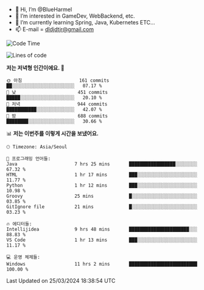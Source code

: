 - 👋 Hi, I’m @BlueHarmel
- 👀 I’m interested in GameDev, WebBackend, etc.
- 🌱 I’m currently learning Spring, Java, Kubernetes ETC...
- 📫 E-mail = dldjdtjr@gmail.com
  <!--START_SECTION:waka-->
![Code Time](http://img.shields.io/badge/Code%20Time-495%20hrs%2048%20mins-blue)

![Lines of code](https://img.shields.io/badge/%EC%A0%80%EB%8A%94%20%EC%97%AC%ED%83%9C%EA%B9%8C%EC%A7%80%20-39.8%20million%20%EC%A4%84%EC%9D%98%20%EC%BD%94%EB%93%9C%EB%A5%BC%20%EC%9E%91%EC%84%B1%ED%96%88%EC%96%B4%EC%9A%94.-blue)

**저는 저녁형 인간이에요. 🦉** 

```text
🌞 아침                     161 commits         ██░░░░░░░░░░░░░░░░░░░░░░░   07.17 % 
🌆 낮　                     451 commits         █████░░░░░░░░░░░░░░░░░░░░   20.10 % 
🌃 저녁                     944 commits         ███████████░░░░░░░░░░░░░░   42.07 % 
🌙 밤　                     688 commits         ████████░░░░░░░░░░░░░░░░░   30.66 % 
```


📊 **저는 이번주를 이렇게 시간을 보냈어요.** 

```text
🕑︎ Timezone: Asia/Seoul

💬 프로그래밍 언어들: 
Java                     7 hrs 25 mins       █████████████████░░░░░░░░   67.32 % 
HTML                     1 hr 17 mins        ███░░░░░░░░░░░░░░░░░░░░░░   11.77 % 
Python                   1 hr 12 mins        ███░░░░░░░░░░░░░░░░░░░░░░   10.98 % 
Groovy                   25 mins             █░░░░░░░░░░░░░░░░░░░░░░░░   03.85 % 
GitIgnore file           21 mins             █░░░░░░░░░░░░░░░░░░░░░░░░   03.23 % 

🔥 에디터들: 
Intellijidea             9 hrs 48 mins       ██████████████████████░░░   88.83 % 
VS Code                  1 hr 13 mins        ███░░░░░░░░░░░░░░░░░░░░░░   11.17 % 

💻 운영 체제들: 
Windows                  11 hrs 2 mins       █████████████████████████   100.00 % 
```


 Last Updated on 25/03/2024 18:38:54 UTC
<!--END_SECTION:waka-->
<!---
BlueHarmel/BlueHarmel is a ✨ special ✨ repository because its `README.md` (this file) appears on your GitHub profile.
You can click the Preview link to take a look at your changes.
--->

